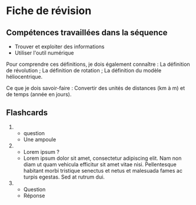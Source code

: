 # Fiche de révision


## Compétences travaillées dans la séquence
- Trouver et exploiter des informations
- Utiliser l'outil numérique


Pour comprendre ces définitions, je dois également connaître :
La définition de révolution ;
La définition de rotation ;
La définition du modèle héliocentrique.

Ce que je dois savoir-faire : 
Convertir des unités de distances (km à m) et de temps (année en jours).


## Flashcards


<div markdown class="flashcard">

1. 
    - question
    - Une ampoule
2. 
    - Lorem ipsum ?
    - Lorem ipsum dolor sit amet, consectetur adipiscing elit. Nam non diam ut quam vehicula efficitur sit amet vitae nisi. Pellentesque habitant morbi tristique senectus et netus et malesuada fames ac turpis egestas. Sed at rutrum dui.
3. 
    - Question
    - Réponse

</div>
